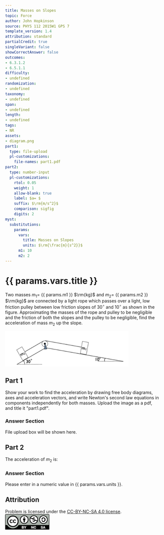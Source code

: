 ```yaml
---
title: Masses on Slopes
topic: Force
author: John Hopkinson
source: PHYS 112 2015W1 GPS 7
template_version: 1.4
attribution: standard
partialCredit: true
singleVariant: false
showCorrectAnswer: false
outcomes:
- 6.3.1.2
- 6.5.1.1
difficulty:
- undefined
randomization:
- undefined
taxonomy:
- undefined
span:
- undefined
length:
- undefined
tags:
- NR
assets:
- diagram.png
part1:
  type: file-upload
  pl-customizations:
    file-names: part1.pdf
part2:
  type: number-input
  pl-customizations:
    rtol: 0.05
    weight: 1
    allow-blank: true
    label: $a= $
    suffix: $\rm{m/s^2}$
    comparison: sigfig
    digits: 2
myst:
  substitutions:
    params:
      vars:
        title: Masses on Slopes
        units: $\rm{\frac{m}{s^2}}$
      m1: 10
      m2: 2
---
```

# {{ params.vars.title }}
Two masses $m_1=$ {{ params.m1 }} $\rm{kg}$ and $m_2=$ {{ params.m2 }} $\rm{kg}$ are connected by a light rope which passes over a light, low friction pulley between low friction slopes of $30^\circ$ and $10^\circ$ as shown in the figure. Approximating the masses of the rope and pulley to be negligible and the friction of both the slopes and the pulley to be negligible, find the acceleration of mass $m_2$ up the slope.

<img src="diagram.png" alt="There is a triangle with a block on each of its slopes, and a pulley at the top vertex. The right slope is at 10 degrees with the horizontal with the block labelled m sub 1 on it. The left slope is at 30 degrees with the horizontal with the block labelled m sub 2 on it. The two blocks are connected by a rope that passes over the pulley at the top." width=400>

## Part 1

Show your work to find the acceleration by drawing free body diagrams, axes and acceleration vectors, and write Newton's second law equations in components independently for both masses. Upload the image as a pdf, and title it "part1.pdf".

### Answer Section

File upload box will be shown here.

## Part 2

The acceleration of $m_2$ is:

### Answer Section

Please enter in a numeric value in {{ params.vars.units }}.

## Attribution

Problem is licensed under the [CC-BY-NC-SA 4.0 license](https://creativecommons.org/licenses/by-nc-sa/4.0/).<br> ![The Creative Commons 4.0 license requiring attribution-BY, non-commercial-NC, and share-alike-SA license.](https://raw.githubusercontent.com/firasm/bits/master/by-nc-sa.png)